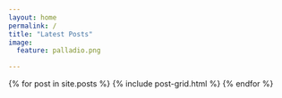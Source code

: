 ```yaml
---
layout: home
permalink: /
title: "Latest Posts"
image:
  feature: palladio.png

---
```


<div class="tiles">
{% for post in site.posts %}
	{% include post-grid.html %}
{% endfor %}
</div><!-- /.tiles -->

